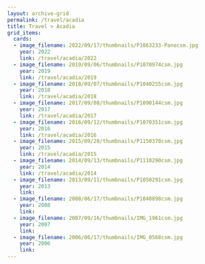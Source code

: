 ```yaml
---
layout: archive-grid
permalink: /travel/acadia
title: Travel > Acadia
grid_items:
  cards:
  - image_filename: 2022/09/17/thumbnails/P1063233-Panocsm.jpg
    year: 2022
    link: /travel/acadia/2022  
  - image_filename: 2019/09/06/thumbnails/P1070974csm.jpg
    year: 2019
    link: /travel/acadia/2019
  - image_filename: 2018/09/07/thumbnails/P1040255csm.jpg
    year: 2018
    link: /travel/acadia/2018
  - image_filename: 2017/09/08/thumbnails/P1090144csm.jpg
    year: 2017
    link: /travel/acadia/2017
  - image_filename: 2016/09/12/thumbnails/P1070351csm.jpg
    year: 2016
    link: /travel/acadia/2016
  - image_filename: 2015/09/20/thumbnails/P1150370csm.jpg
    year: 2015
    link: /travel/acadia/2015
  - image_filename: 2014/09/13/thumbnails/P1110290csm.jpg
    year: 2014 
    link: /travel/acadia/2014
  - image_filename: 2013/09/11/thumbnails/P1050291csm.jpg
    year: 2013
    link:
  - image_filename: 2008/06/17/thumbnails/P1040898csm.jpg
    year: 2008
    link:
  - image_filename: 2007/09/16/thumbnails/IMG_1961csm.jpg
    year: 2007
    link:
  - image_filename: 2006/06/17/thumbnails/IMG_0568csm.jpg
    year: 2006    
    link:
---
```

